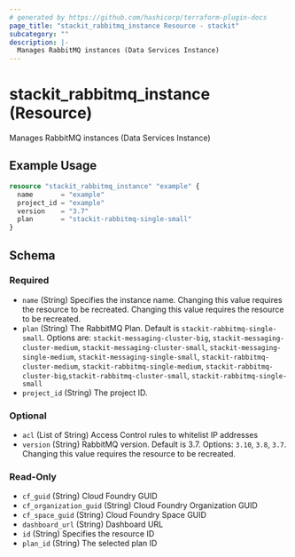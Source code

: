 ```yaml
---
# generated by https://github.com/hashicorp/terraform-plugin-docs
page_title: "stackit_rabbitmq_instance Resource - stackit"
subcategory: ""
description: |-
  Manages RabbitMQ instances (Data Services Instance)
---
```


# stackit_rabbitmq_instance (Resource)

Manages RabbitMQ instances (Data Services Instance)

## Example Usage

```terraform
resource "stackit_rabbitmq_instance" "example" {
  name       = "example"
  project_id = "example"
  version    = "3.7"
  plan       = "stackit-rabbitmq-single-small"
}
```

<!-- schema generated by tfplugindocs -->
## Schema

### Required

- `name` (String) Specifies the instance name. Changing this value requires the resource to be recreated. Changing this value requires the resource to be recreated.
- `plan` (String) The RabbitMQ Plan. Default is `stackit-rabbitmq-single-small`.
Options are: `stackit-messaging-cluster-big`, `stackit-messaging-cluster-medium`, `stackit-messaging-cluster-small`, `stackit-messaging-single-medium`, `stackit-messaging-single-small`, `stackit-rabbitmq-cluster-medium`, `stackit-rabbitmq-single-medium`, `stackit-rabbitmq-cluster-big`,`stackit-rabbitmq-cluster-small`, `stackit-rabbitmq-single-small`
- `project_id` (String) The project ID.

### Optional

- `acl` (List of String) Access Control rules to whitelist IP addresses
- `version` (String) RabbitMQ version. Default is 3.7.
Options: `3.10`, `3.8`, `3.7`. Changing this value requires the resource to be recreated.

### Read-Only

- `cf_guid` (String) Cloud Foundry GUID
- `cf_organization_guid` (String) Cloud Foundry Organization GUID
- `cf_space_guid` (String) Cloud Foundry Space GUID
- `dashboard_url` (String) Dashboard URL
- `id` (String) Specifies the resource ID
- `plan_id` (String) The selected plan ID


